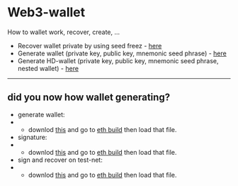 # Web3-wallet
How to wallet work, recover, create, ...

- Recover wallet private by using seed freez - [here](https://github.com/sol-app/web3-wallet/tree/main/recover-wallet) 
- Generate wallet (private key, public key, mnemonic seed phrase) - [here](https://github.com/sol-app/web3-wallet/tree/main/generate-wallet) 
- Generate HD-wallet (private key, public key, mnemonic seed phrase, nested wallet) - [here](https://github.com/sol-app/web3-wallet/tree/main/generate-hdwallet) 

---

## did you now how wallet generating?

- generate wallet:
- - downlod [this](https://github.com/sol-app/web3-wallet/blob/main/schem/wallet-generate.webloc) and go to [eth build](https://sandbox.eth.build/) then load that file.
- signature:
- - downlod [this](https://github.com/sol-app/web3-wallet/blob/main/schem/wallet-generate-and-signature.webloc) and go to [eth build](https://sandbox.eth.build/) then load that file.
- sign and recover on test-net:
- - downlod [this](https://github.com/sol-app/web3-wallet/blob/main/schem/wallet-generate-and-sign-recover.webloc) and go to [eth build](https://sandbox.eth.build/) then load that file.
